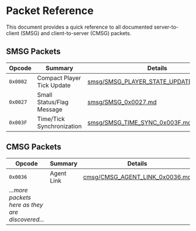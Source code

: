 # Packet Reference

This document provides a quick reference to all documented server-to-client (SMSG) and client-to-server (CMSG) packets.

## SMSG Packets

| Opcode | Summary | Details |
|---|---|---|
| `0x0002` | Compact Player Tick Update | [smsg/SMSG_PLAYER_STATE_UPDATE_0x0002.md](./smsg/SMSG_PLAYER_STATE_UPDATE_0x0002.md) |
| `0x0027` | Small Status/Flag Message | [smsg/SMSG_0x0027.md](./smsg/SMSG_0x0027.md) |
| `0x003F` | Time/Tick Synchronization | [smsg/SMSG_TIME_SYNC_0x003F.md](./smsg/SMSG_TIME_SYNC_0x003F.md) |

## CMSG Packets

| Opcode | Summary | Details |
|---|---|---|
| `0x0036` | Agent Link | [cmsg/CMSG_AGENT_LINK_0x0036.md](./cmsg/CMSG_AGENT_LINK_0x0036.md) |
| *...more packets here as they are discovered...* |